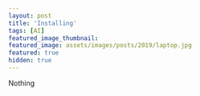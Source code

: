 ```yaml
---
layout: post
title: 'Installing'
tags: [AI]
featured_image_thumbnail:
featured_image: assets/images/posts/2019/laptop.jpg
featured: true
hidden: true
---
```


Nothing